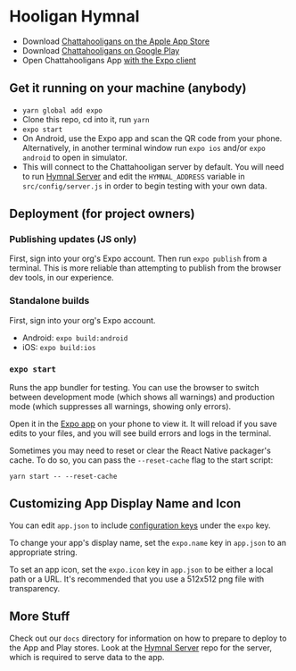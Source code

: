 # Hooligan Hymnal

- Download [Chattahooligans on the Apple App Store](https://itunes.apple.com/us/app/chattahooligans/id1316372562?mt=8)
- Download [Chattahooligans on Google Play](https://play.google.com/store/apps/details?id=org.chattahooligans.app&hl=en)
- Open Chattahooligans App [with the Expo client](https://expo.io/@chattahooligans/app)

## Get it running on your machine (anybody)

- `yarn global add expo`
- Clone this repo, cd into it, run `yarn`
- `expo start`
- On Android, use the Expo app and scan the QR code from your phone. Alternatively, in another terminal window run `expo ios` and/or `expo android` to open in simulator.
- This will connect to the Chattahooligan server by default. You will need to run [Hymnal Server](https://github.com/Chattahooligans/hymnal-server) and edit the `HYMNAL_ADDRESS` variable in `src/config/server.js` in order to begin testing with your own data.

## Deployment (for project owners)

### Publishing updates (JS only)

First, sign into your org's Expo account. Then run `expo publish` from a terminal. This is more reliable than attempting to publish from the browser dev tools, in our experience.

### Standalone builds

First, sign into your org's Expo account.

- Android: `expo build:android`
- iOS: `expo build:ios`

### `expo start`

Runs the app bundler for testing. You can use the browser to switch between development mode (which shows all warnings) and production mode (which suppresses all warnings, showing only errors).

Open it in the [Expo app](https://expo.io) on your phone to view it. It will reload if you save edits to your files, and you will see build errors and logs in the terminal.

Sometimes you may need to reset or clear the React Native packager's cache. To do so, you can pass the `--reset-cache` flag to the start script:

```
yarn start -- --reset-cache
```

## Customizing App Display Name and Icon

You can edit `app.json` to include [configuration keys](https://docs.expo.io/versions/latest/guides/configuration.html) under the `expo` key.

To change your app's display name, set the `expo.name` key in `app.json` to an appropriate string.

To set an app icon, set the `expo.icon` key in `app.json` to be either a local path or a URL. It's recommended that you use a 512x512 png file with transparency.

## More Stuff

Check out our `docs` directory for information on how to prepare to deploy to the App and Play stores. Look at the [Hymnal Server](https://github.com/Chattahooligans/hymnal-server) repo for the server, which is required to serve data to the app.